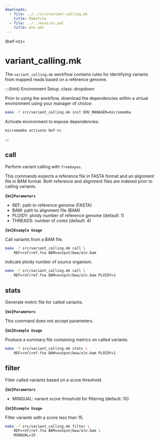 ```yaml
---
downloads:
  - file: ../../src/variant_calling.mk
    title: Makefile
  - file: ../../envs/vc.yml
    title: env.yml
---
```


(bwf-vc)=
# variant_calling.mk

The `variant_calling.mk` workflow contains rules for identifying variants from mapped reads based on a reference genome.

:::{hint} Environment Setup
:class: dropdown

Prior to using the workflow, download the dependencies within a virtual environment using your manager of choice:

```bash
make -f src/variant_calling.mk init ENV_MANAGER=micromamba
```

Activate environment to expose dependencies:
```bash
micromamba activate bwf-vc
```
:::

## call

Perform variant calling with `freebayes`.

This commands expects a reference file in FASTA format and an alignment file in BAM format. Both reference and alignment files are indexed prior to calling variants.

**{sc}`Parameters`**

- REF: path to reference genome (FASTA)
- BAM: path to alignment file (BAM)
- PLOIDY: ploidy number of reference genome (default: 1)
- THREADS: number of cores (default: 4)

**{sc}`Example Usage`**

Call variants from a BAM file.
```bash
make -f src/variant_calling.mk call \
    REF=ref/ref.fna BAM=output/bwa/aln.bam
```

Indicate ploidy number of source organism.
```bash
make -f src/variant_calling.mk call \
    REF=ref/ref.fna BAM=output/bwa/aln.bam PLOIDY=1
```

## stats

Generate metric file for called variants.

**{sc}`Parameters`**

This command does not accept parameters.

**{sc}`Example Usage`**

Produce a summary file containing metrics on called variants.
```bash
make -f src/variant_calling.mk stats \
    REF=ref/ref.fna BAM=output/bwa/aln.bam PLOIDY=1
```

## filter

Filter called variants based on a score threshold.

**{sc}`Parameters`**

- MINQUAL: variant score threshold for filtering (default: 10)

**{sc}`Example Usage`**

Filter variants with a score less than 15.
```bash
make -f src/variant_calling.mk filter \
    REF=ref/ref.fna BAM=output/bwa/aln.bam \
    MINQUAL=15
```
